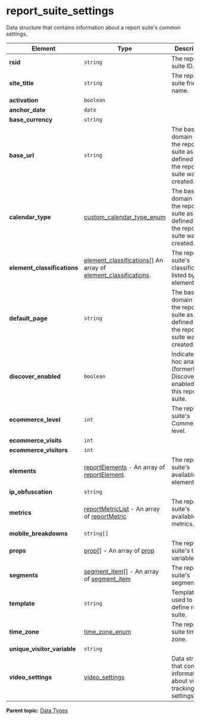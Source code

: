# report_suite_settings

Data structure that contains information about a report suite's common settings.

|Element|Type|Description|
|-------|----|-----------|
| **rsid** | `string` | The report suite ID. |
| **site_title** | `string` | The report suite friendly name. |
| **activation** | `boolean` | |
| **anchor_date** | `date` | |
| **base_currency** | `string` | |
| **base_url** | `string` | The base domain for the report suite as defined when the report suite was created. |
| **calendar_type** | [custom_calendar_type_enum](r_custom_calendar_type_enum.md#) | The base domain for the report suite as defined when the report suite was created. |
| **element_classifications** | [element_classifications[]](r_element_classifications_array.md#) An array of [element_classifications](r_element_classifications.md#).| The report suite's classifications listed by element. |
| **default_page** | `string` | The base domain for the report suite as defined when the report suite was created. |
| **discover_enabled** | `boolean` | Indicates if ad hoc analysis (formerly Discover) is enabled for this report suite. |
| **ecommerce_level** | `int` | The report suite's Commerce level. |
| **ecommerce_visits** | `int` | |
| **ecommerce_visitors** | `int` | |
| **elements** | [reportElements](r_reportElements.md#) - An array of [reportElement](r_reportElement.md#).| The report suite's available elements. |
| **ip_obfuscation** | `string` | |
| **metrics** | [reportMetricList](r_reportMetricList.md#) - An array of [reportMetric](r_reportMetric.md#) | The report suite's available metrics. |
| **mobile_breakdowns** | `string[]`  | |
| **props** | [prop[]](r_prop_array.md#) - An array of [prop](r_prop.md#) | The report suite's traffic variables. |
| **segments** | [segment_item[]](r_segment_item_array.md#) - An array of [segment_item](r_segment_item.md#) | The report suite's segments. |
| **template** | `string` | Template used to define report suite. |
| **time_zone** | [time_zone_enum](r_timezone_enum.md#) | The report suite time zone. |
| **unique_visitor_variable** | `string` | |
| **video_settings** | [video_settings](r_video_settings.md#) | Data structure that contains information about video tracking settings. |

**Parent topic:** [Data Types](../data_types/c_datatypes.md)

